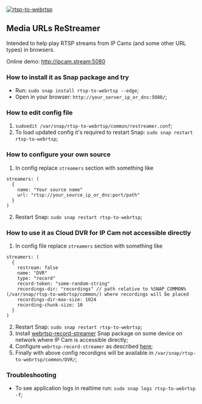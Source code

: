 [![rtsp-to-webrtsp](https://snapcraft.io/rtsp-to-webrtsp/badge.svg)](https://snapcraft.io/rtsp-to-webrtsp)

## Media URLs ReStreamer

Intended to help play RTSP streams from IP Cams (and some other URL types) in browsers.

Online demo: http://ipcam.stream:5080

### How to install it as Snap package and try
* Run: `sudo snap install rtsp-to-webrtsp --edge`;
* Open in your browser: `http://your_server_ip_or_dns:5080/`;

### How to edit config file
1. `sudoedit /var/snap/rtsp-to-webrtsp/common/restreamer.conf`;
2. To load updated config it's required to restart Snap: `sudo snap restart rtsp-to-webrtsp`;

### How to configure your own source
1. In config replace `streamers` section with something like
```
streamers: (
  {
    name: "Your source name"
    url: "rtsp://your_source_ip_or_dns:port/path"
  }
)
```
2. Restart Snap: `sudo snap restart rtsp-to-webrtsp`;

### How to use it as Cloud DVR for IP Cam not accessible directly
1. In config file replace `streamers` section with something like
```
streamers: (
  {
    restream: false
    name: "DVR"
    type: "record"
    record-token: "some-random-string"
    recordings-dir: "recordings" // path relative to %SNAP_COMMON% (/var/snap/rtsp-to-webrtsp/common/) where recordings will be placed
    recordings-dir-max-size: 1024
    recording-chunk-size: 10
  }
)
```
2. Restart Snap: `sudo snap restart rtsp-to-webrtsp`;
3. Install [webrtsp-record-streamer](https://github.com/WebRTSP/RecordStreamer#how-to-install-it-as-snap-package) Snap package on some device on network where IP Cam is accessible directly;
4. Configure `webrtsp-record-streamer` as described [here](https://github.com/WebRTSP/RecordStreamer#how-to-use-it-as-streamer-for-cloud-dvr-with-motion-detection);
5. Finally with above config recordigns will be available in `/var/snap/rtsp-to-webrtsp/common/DVR/`;

### Troubleshooting
* To see application logs in realtime run: `sudo snap logs rtsp-to-webrtsp -f`;
